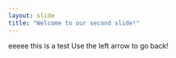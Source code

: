 ```yaml
---
layout: slide
title: "Welcome to our second slide!"
---
```

eeeee this is a test
Use the left arrow to go back!
